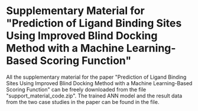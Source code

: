 # Supplementary Material for "Prediction of Ligand Binding Sites Using Improved Blind Docking Method with a Machine Learning-Based Scoring Function"
All the supplementary material for the paper "Prediction of Ligand Binding Sites Using Improved Blind Docking Method with a Machine Learning-Based Scoring Function" can be freely downloaded from the file "support_material_code.zip". The trained ANN model and the result data from the two case studies in the paper can be found in the file.
